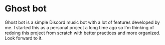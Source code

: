 # Ghost bot
Ghost bot is a simple Discord music bot with a lot of features developed by me. I started this as a personal project a long time ago so I'm thinking of redoing this project from scratch with better practices and more organized. Look forward to it.

